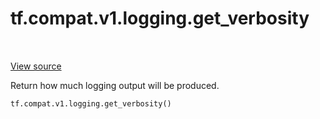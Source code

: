 <div itemscope itemtype="http://developers.google.com/ReferenceObject">
<meta itemprop="name" content="tf.compat.v1.logging.get_verbosity" />
<meta itemprop="path" content="Stable" />
</div>

# tf.compat.v1.logging.get_verbosity

<!-- Insert buttons and diff -->

<table class="tfo-notebook-buttons tfo-api" align="left">
</table>

<a target="_blank" href="/code/stable/tensorflow/python/platform/tf_logging.py">View source</a>



Return how much logging output will be produced.

``` python
tf.compat.v1.logging.get_verbosity()
```



<!-- Placeholder for "Used in" -->


